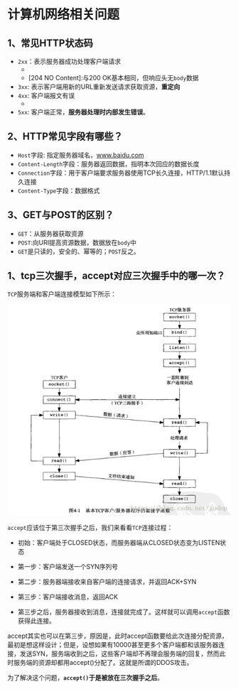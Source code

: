 # 计算机网络相关问题

## 1、常见HTTP状态码

-   `2xx`：表示服务器成功处理客户端请求
    -   [200 OK]:一切正常
    -   [204 NO Content]:与200 OK基本相同，但响应头无`body`数据
-   `3xx`: 表示客户端用新的URL重新发送请求获取资源，**重定向**
-   `4xx`: 客户端报文有误
    -   [404 Not Found]: 请求的资源在服务器中找不到或未找到
-   `5xx`: 客户端正常，**服务器处理时内部发生错误**。

## 2、HTTP常见字段有哪些？

-   `Host`字段: 指定服务器域名，www.baidu.com
-   `Content-Length`字段：服务器返回数据，指明本次回应的数据长度
-   `Connection`字段：用于客户端要求服务器使用TCP长久连接，HTTP/1.1默认持久连接
-   `Content-Type`字段：数据格式

## 3、GET与POST的区别？

-   `GET`：从服务器获取资源
-   `POST`:向URI提高资源数据，数据放在`body`中
-   `GET`是只读的，安全的、幂等的；`POST`反之。

## 1、tcp三次握手，accept对应三次握手中的哪一次？

`TCP`服务端和客户端连接模型如下所示：

![](../image/tcp连接图.png)

`accept`应该位于第三次握手之后，我们来看看`TCP`连接过程：

-   初始：客户端处于CLOSED状态，而服务器端从CLOSED状态变为LISTEN状态

-   第一步：客户端发送一个SYN序列号

-   第二步：服务器端接收来自客户端的连接请求，并返回ACK+SYN

-   第三步：客户端接收消息，返回ACK

-   第三步之后，服务器接收到消息，连接就完成了。这样就可以调用`accept`函数获得此连接。

accept其实也可以在第三步，原因是，此时accept函数要给此次连接分配资源，最初是想这样设计；但是，设想如果有10000甚至更多个客户端都和该服务器连接，发送SYN，服务端收到之后，这些客户端却不再理会服务端的回复，然而此时服务端的资源却都用accept()分配了。这就是所谓的DDOS攻击。

为了解决这个问题，**`accept()`于是被放在三次握手之后**。
